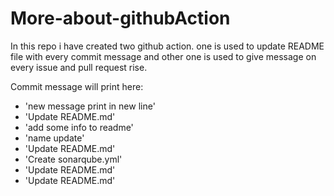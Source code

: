 # More-about-githubAction
In this repo i have created two github action.
  one is used to update README file with every commit message
  and other one is used to give message on every issue and pull request rise.

Commit message will print here:
- 'new message print in new line'
- 'Update README.md'
- 'add some info to readme'
- 'name update'
- 'Update README.md'
- 'Create sonarqube.yml'
- 'Update README.md'
- 'Update README.md'
